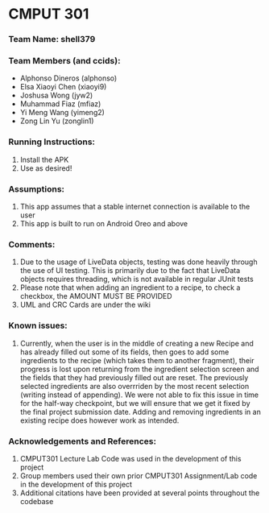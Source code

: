 # CMPUT 301
### Team Name: shell379
### Team Members (and ccids):
* Alphonso Dineros (alphonso)
* Elsa Xiaoyi Chen (xiaoyi9)
* Joshusa Wong (jyw2)
* Muhammad Fiaz (mfiaz)
* Yi Meng Wang (yimeng2)
* Zong Lin Yu (zonglin1)

### Running Instructions:
1. Install the APK
2. Use as desired!

### Assumptions:
1. This app assumes that a stable internet connection is available to the user
2. This app is built to run on Android Oreo and above

### Comments:
1. Due to the usage of LiveData objects, testing was done heavily through the use of UI testing. This is primarily due to the fact that LiveData objects requires threading, which is not available in regular JUnit tests
2. Please note that when adding an ingredient to a recipe, to check a checkbox, the AMOUNT MUST BE PROVIDED
3. UML and CRC Cards are under the wiki

### Known issues:
1. Currently, when the user is in the middle of creating a new Recipe and has already filled out some of its fields, then goes to add some ingredients to the recipe (which takes them to another fragment), their progress is lost upon returning from the ingredient selection screen and the fields that they had previously filled out are reset. The previously selected ingredients are also overrriden by the most recent selection (writing instead of appending). We were not able to fix this issue in time for the half-way checkpoint, but we will ensure that we get it fixed by the final project submission date. Adding and removing ingredients in an existing recipe does however work as intended.

### Acknowledgements and References:
1. CMPUT301 Lecture Lab Code was used in the development of this project
2. Group members used their own prior CMPUT301 Assignment/Lab code in the development of this project
2. Additional citations have been provided at several points throughout the codebase

